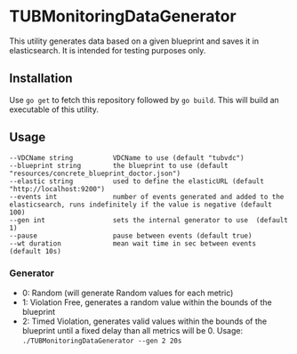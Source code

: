 # TUBMonitoringDataGenerator

This utility generates data based on a given blueprint and saves it in elasticsearch. 
It is intended for testing purposes only.

## Installation
Use `go get` to fetch this repository followed by `go build`. 
This will build an executable of this utility.

## Usage
```
--VDCName string          VDCName to use (default "tubvdc")
--blueprint string        the blueprint to use (default "resources/concrete_blueprint_doctor.json")
--elastic string          used to define the elasticURL (default "http://localhost:9200")
--events int              number of events generated and added to the elasticsearch, runs indefinitely if the value is negative (default 100)
--gen int                 sets the internal generator to use  (default 1)
--pause                   pause between events (default true)
--wt duration             mean wait time in sec between events (default 10s)
```

### Generator
 - 0: Random (will generate Random values for each metric)
 - 1: Violation Free, generates a random value within the bounds of the blueprint
 - 2: Timed Violation, generates valid values within the bounds of the blueprint until a fixed delay than all metrics will be 0. Usage: `./TUBMonitoringDataGenerator --gen 2 20s`
